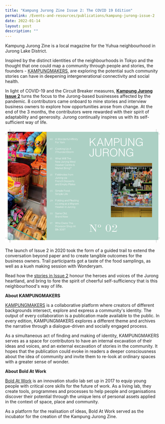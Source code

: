 ```yaml
---
title: "Kampung Jurong Zine Issue 2: The COVID 19 Edition"
permalink: /Events-and-resources/publications/kampung-jurong-issue-2
date: 2022-01-14
layout: post
description: ""
---
```


Kampung Jurong Zine is a local magazine for the Yuhua neighbourhood in Jurong Lake District. 

Inspired by the distinct identities of the neighbourhoods in Tokyo and the thought that one could map a community through people and
stories, the founders - [KAMPUNGMAKERS](https://aboldkampung.wixsite.com/kampung), are exploring the potential such community stories can have in deepening intergenerational connectivity and social health.

In light of COVID-19 and the Circuit Breaker measures, [**Kampung Jurong Issue 2**](https://aboldkampung.wixsite.com/kampung/issue-2) turns the focus to the Jurong-based businesses affected by the pandemic. 8 contributors came onboard to mine stories and interview business owners to explore how opportunities arose from change. At the end of the 3 months, the contributors were rewarded with their spirit of adaptability and generosity. Jurong continually inspires us with its self-sufficient way of life. 

![Alt text for image on Isomer site](/images/KampungJurong02.jpg)

The launch of Issue 2 in 2020 took the form of a guided trail to extend the conversation beyond paper and to create tangible outcomes for the business owners. Trail participants got a taste of the food samplings, as well as a kueh making session with Wonderyam.

Read how the [stories in Issue 2](https://aboldkampung.wixsite.com/kampung/issue-2) honour the heroes and voices of the Jurong heartland, and bring to fore the spirit of cheerful self-sufficiency that is this neighbourhood's way of life.

**About KAMPUNGMAKERS**

[KAMPUNGMAKERS](https://aboldkampung.wixsite.com/kampung) is a collaborative platform where creators of different backgrounds intersect, explore and express a community's identity. The output of every collaboration is a publication made available to the public. In every edition, KAMPUNGMAKERS explores a different theme and archives the narrative through a dialogue-driven and socially engaged process. 

As a simultaneous act of finding and making of identity, KAMPUNGMAKERS serves as a space for contributors to have an internal excavation of their ideas and voices, and an external excavation of stories in the community. It hopes that the publication could evoke in readers a deeper consciousness about the idea of community and invite them to re-look at ordinary spaces with a greater sense of wonder. 

**About Bold At Work**

[Bold At Work](https://www.boldatwork.sg/) is an innovation studio lab set up in 2017 to equip young people with critical core skills for the future of work. As a living lab, they create tools, programmes and processes to help people and organisations discover their potential through the unique lens of personal assets applied in the context of space, place and community. 

As a platform for the realisation of ideas, Bold At Work served as the incubator for the creation of the Kampung Jurong Zine.